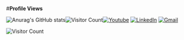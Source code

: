 #****Profile Views****

![Anurag's GitHub stats](https://github-readme-stats.vercel.app/api?username=melihbodr&show_icons=true&theme=white)![Visitor Count](https://profile-counter.glitch.me/{melihbodr}/count.svg)[<img alt="Youtube" src="https://img.shields.io/badge/Youtube%20-%23FF0000.svg?&style=for-the-badge&logo=YouTube&logoColor=white"/>](https://www.youtube.com/channel/UCtvccweD3LKUPrCfW9w3wvg) [<img alt="LinkedIn" src="https://img.shields.io/badge/linkedin%20-%230077B5.svg?&style=for-the-badge&logo=linkedin&logoColor=white"/>](https://www.linkedin.com/in/melihbdr/) [<img alt="Gmail" src="https://img.shields.io/badge/@MELİHBDR.1995@GMAİL.COM-D14836?style=for-the-badge&logo=gmail&logoColor=white" />](melihbdr.1995@gmail.com)

![Visitor Count](https://profile-counter.glitch.me/{melihbodr}/count.svg)

